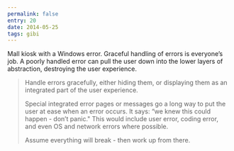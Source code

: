 ```yaml
---
permalink: false
entry: 20
date: 2014-05-25
tags: gibi
---
```


Mall kiosk with a Windows error. Graceful handling of errors is everyone’s job. A poorly handled error can pull the user down into the lower layers of abstraction, destroying the user experience.

>Handle errors gracefully, either hiding them, or displaying them as an integrated part of the user experience.
>
>Special integrated error pages or messages go a long way to put the user at ease when an error occurs. It says: “we knew this could happen - don’t panic." This would include user error, coding error, and even OS and network errors where possible.
>
>Assume everything will break - then work up from there.